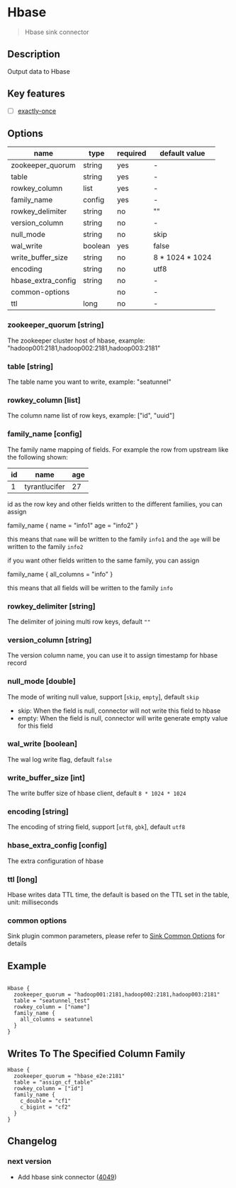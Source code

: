 # Hbase

> Hbase sink connector

## Description

Output data to Hbase

## Key features

- [ ] [exactly-once](../../concept/connector-v2-features.md)

## Options

|        name        |  type   | required |  default value  |
|--------------------|---------|----------|-----------------|
| zookeeper_quorum   | string  | yes      | -               |
| table              | string  | yes      | -               |
| rowkey_column      | list    | yes      | -               |
| family_name        | config  | yes      | -               |
| rowkey_delimiter   | string  | no       | ""              |
| version_column     | string  | no       | -               |
| null_mode          | string  | no       | skip            |
| wal_write          | boolean | yes      | false           |
| write_buffer_size  | string  | no       | 8 * 1024 * 1024 |
| encoding           | string  | no       | utf8            |
| hbase_extra_config | string  | no       | -               |
| common-options     |         | no       | -               |
| ttl                | long    | no       | -               |

### zookeeper_quorum [string]

The zookeeper cluster host of hbase, example: "hadoop001:2181,hadoop002:2181,hadoop003:2181"

### table [string]

The table name you want to write, example: "seatunnel"

### rowkey_column [list]

The column name list of row keys, example: ["id", "uuid"]

### family_name [config]

The family name mapping of fields. For example the row from upstream like the following shown:

| id |     name      | age |
|----|---------------|-----|
| 1  | tyrantlucifer | 27  |

id as the row key and other fields written to the different families, you can assign

family_name {
name = "info1"
age = "info2"
}

this means that `name` will be written to the family `info1` and the `age` will be written to the family `info2`

if you want other fields written to the same family, you can assign

family_name {
all_columns = "info"
}

this means that all fields will be written to the family `info`

### rowkey_delimiter [string]

The delimiter of joining multi row keys, default `""`

### version_column [string]

The version column name, you can use it to assign timestamp for hbase record

### null_mode [double]

The mode of writing null value, support [`skip`, `empty`], default `skip`

- skip: When the field is null, connector will not write this field to hbase
- empty: When the field is null, connector will write generate empty value for this field

### wal_write [boolean]

The wal log write flag, default `false`

### write_buffer_size [int]

The write buffer size of hbase client, default `8 * 1024 * 1024`

### encoding [string]

The encoding of string field, support [`utf8`, `gbk`], default `utf8`

### hbase_extra_config [config]

The extra configuration of hbase

### ttl [long]

Hbase writes data TTL time, the default is based on the TTL set in the table, unit: milliseconds

### common options

Sink plugin common parameters, please refer to [Sink Common Options](../sink-common-options) for details

## Example

```hocon

Hbase {
  zookeeper_quorum = "hadoop001:2181,hadoop002:2181,hadoop003:2181"
  table = "seatunnel_test"
  rowkey_column = ["name"]
  family_name {
    all_columns = seatunnel
  }
}
```

## Writes To The Specified Column Family

```hocon
Hbase {
  zookeeper_quorum = "hbase_e2e:2181"
  table = "assign_cf_table"
  rowkey_column = ["id"]
  family_name {
    c_double = "cf1"
    c_bigint = "cf2"
  }
}
```

## Changelog

### next version

- Add hbase sink connector ([4049](https://github.com/apache/seatunnel/pull/4049))

